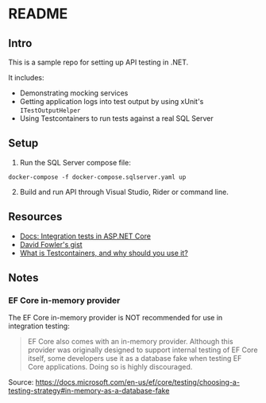 # README

## Intro

This is a sample repo for setting up API testing in .NET.

It includes:
- Demonstrating mocking services
- Getting application logs into test output by using xUnit's `ITestOutputHelper`
- Using Testcontainers to run tests against a real SQL Server


## Setup

1. Run the SQL Server compose file:

```shell
docker-compose -f docker-compose.sqlserver.yaml up
```

2. Build and run API through Visual Studio, Rider or command line.

## Resources

- [Docs: Integration tests in ASP.NET Core](https://docs.microsoft.com/en-us/aspnet/core/test/integration-tests?view=aspnetcore-6.0)
- [David Fowler's gist](https://gist.github.com/davidfowl/0e0372c3c1d895c3ce195ba983b1e03d#testing-with-webapplicationfactorytestserver)
- [What is Testcontainers, and why should you use it?](https://testcontainers.com/guides/introducing-testcontainers/)

## Notes

### EF Core in-memory provider

The EF Core in-memory provider is NOT recommended for use in integration testing:


> EF Core also comes with an in-memory provider. Although this provider was originally designed to support internal testing of EF Core itself, some developers use it as a database fake when testing EF Core applications. Doing so is highly discouraged.


Source: https://docs.microsoft.com/en-us/ef/core/testing/choosing-a-testing-strategy#in-memory-as-a-database-fake